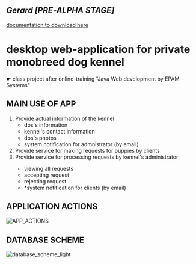 <h2><i>Gerard [PRE-ALPHA STAGE] </i></h2>
<a href="https://bit.ly/3B9OZSH">documentation to download here</a>

<h1>desktop web-application for private monobreed dog kennel </h1>
☛ class project after online-training "Java Web development by EPAM Systems"


<h2>MAIN USE OF APP</h2>
<ol type="1">
    <li>Provide actual information of the kennel
        <ul>
            <li>dos's information</li>
            <li>kennel's contact information</li>
            <li>dos's photos</li>
            <li>system notification for admnistrator (by email)</li>
        </ul>
    </li>
    <li>Provide service for making requests for puppies by clients</li>
    <li>Provide service for processing requests by kennel's administrator</li>
     <ul>
            <li>viewing all requests</li>
            <li>accepting request</li>
            <li>rejecting request</li>
            <li>*system notification for clients (by email)</li>
    </ul>
</ol>

<h2>APPLICATION ACTIONS</h2>

![APP_ACTIONS](https://user-images.githubusercontent.com/39922259/131426549-d8ef73d2-c050-47fd-a646-d1b7533a5e2b.png)


<h2>DATABASE SCHEME</h2>

![database_scheme_light](https://user-images.githubusercontent.com/39922259/131425865-dffcd8e2-39b7-4559-803f-d99e26c09897.png)

<!-- 
<h2>CLIENT'S requirements</h2> -->
<!-- 
![presentation](https://user-images.githubusercontent.com/39922259/130238710-f060da61-7411-4564-aa34-682f435a9864.jpg)
 -->
